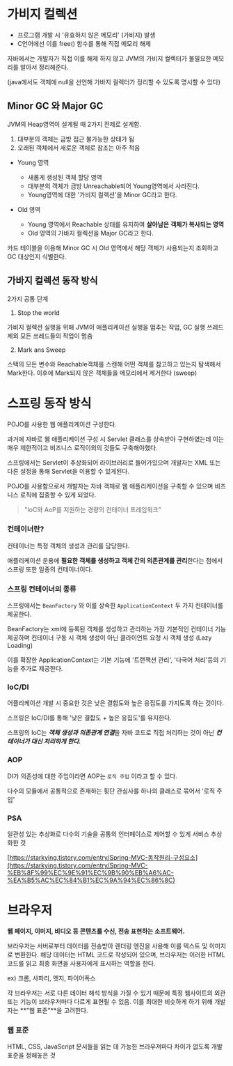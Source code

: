 # 가비지 컬렉션

- 프로그램 개발 시 '유효하지 않은 메모리' (가비지) 발생
- C언어에선 이를 free() 함수를 통해 직접 메모리 해제

자바에서는 개발자가 직접 이를 해제 하지 않고 JVM의 가비지 컬렉터가 불필요한 메모리를 알아서 정리해준다.

(java에서도 객체에 null을 선언해 가바지 컬렉터가 정리할 수 있도록 명시할 수 있다)

## Minor GC 와 Major GC

JVM의 Heap영역이 설계될 때 2가지 전제로 설계함.

1. 대부분의 객체는 금방 접근 불가능한 상태가 됨
2. 오래된 객체에서 새로운 객체로 참조는 아주 적음

- Young 영역
    - 새롭게 생성된 객체 할당 영역
    - 대부분의 객체가 금방 Unreachable되어 Young영역에서 사라진다.
    - Young영역에 대한 '가비지 컬렉션'을 Minor GC라고 한다.

- Old 영역
    - Young 영역에서 Reachable 상태를 유지하여 **살아남은** **객체가 복사되는 영역**
    - Old 영역의 가바지 컬렉션을 Major GC라고 한다.

카드 테이블을 이용해 Minor GC 시 Old 영역에서 해당 객체가 사용되는지 조회하고 GC 대상인지 식별한다.

## 가바지 컬렉션 동작 방식

2가지 공통 단계

1. Stop the world

가비지 컬렉션 실행을 위해 JVM이 애플리케이션 실행을 멈추는 작업, GC 실행 쓰레드 제외 모든 쓰레드들의 작업이 멈춤

2. Mark ans Sweep

스택의 모든 변수와 Reachable객체를 스캔해 어떤 객체를 참고하고 있는지 탐색해서 Mark한다.
이후에 Mark되지 않은 객체들을 메모리에서 제거한다 (sweep)


# 스프링 동작 방식

POJO를 사용한 웹 애플리케이션 구성한다.

과거에 자바로 웹 애플리케이션 구성 시 Servlet 클래스를 상속받아 구현하였는데 이는 매우 제한적이고 비즈니스 로직이외의 것들도 구축해야했다.

스프링에서는 Servlet이 추상화되어 라이브러리로 들어가있으며 개발자는 XML 또는 다른 설정을 통해 Servlet을 이용할 수 있게된다.

POJO를 사용함으로서 개발자는 자바 객체로 웹 애플리케이션을 구축할 수 있으며 비즈니스 로직에 집중할 수 있게 되었다.

> "IoC와 AoP를 지원하는 경량의 컨테이너 프레임워크"

### 컨테이너란?

컨테이너는 특정 객체의 생성과 관리를 담당한다.

애플리케이션 운용에 **필요한 객체를 생성하고 객체 간의 의존관계를 관리**한다는 점에서 스프링 또한 일종의 컨테이너이다.

### 스프링 컨테이너의 종류

스프링에서는 `BeanFactory` 와 이를 상속한 `ApplicationContext` 두 가지 컨테이너를 제공한다.

BeanFactory는 xml에 등록된 <bean>객체를 생성하고 관리하는 가장 기본적인 컨테이너 기능 제공하며 컨테이너 구동 시 객체 생성이 아닌 클라이언트 요청 시 객체 생성 (Lazy Loading)

이를 확장한 ApplicationContext는 기본 기능에 '트랜잭션 관리', '다국어 처리'등의 기능을 추가로 제공한다.

### IoC/DI

어플리케이션 개발 시 중요한 것은 낮은 결합도와 높은 응집도를 가지도록 하는 것이다.

스프링은 IoC/DI를 통해 '낮은 결합도 + 높은 응집도'를 유지한다.

스프링의 IoC는 ***객체 생성과 의존관계 연결***을 자바 코드로 직접 처리하는 것이 아닌 ***컨테이너가 대신 처리하게 한다.***

### AOP

DI가 의존성에 대한 주입이라면 AOP는 `로직 주입` 이라고 할 수 있다.

다수의 모듈에서 공통적으로 존재하는 횡단 관심사를 하나의 클래스로 묶어서 '로직 주입'

### PSA

일관성 있는 추상화로 다수의 기술을 공통의 인터페이스로 제어할 수 있게 서비스 추상화한 것

[https://starkying.tistory.com/entry/Spring-MVC-동작원리-구성요소](https://starkying.tistory.com/entry/Spring-MVC-%EB%8F%99%EC%9E%91%EC%9B%90%EB%A6%AC-%EA%B5%AC%EC%84%B1%EC%9A%94%EC%86%8C)

# 브라우저

**웹 페이지, 이미지, 비디오 등 콘텐츠를 수신, 전송 표현하는 소프트웨어.**

브라우저는 서버로부터 데이터를 전송받아 렌더링 엔진을 사용해 이를 텍스트 및 이미지로 변환한다. 해당 데이터는 HTML 코드로 작성되어 있으며, 브라우저는 이러한 HTML 코드를 읽고 최종 화면을 사용자에게 표시하는 역할을 한다.

ex) 크롬, 사파리, 엣지, 파이어폭스

각 브라우저는 서로 다른 데이터 해석 방식을 가질 수 있기 때문에 특정 웹사이트의 외관 또는 기능이 브라우저마다 다르게 표현될 수 있음. 이를 최대한 비슷하게 하기 위해 개발자는 **"웹 표준"**을 고려한다.

### 웹 표준

HTML, CSS, JavaScript 문서들을 읽는 데 가능한 브라우져마다 차이가 없도록 개발 표준을 정해놓은 것
